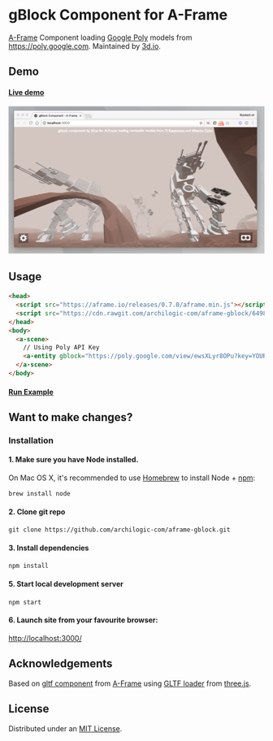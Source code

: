 # gBlock Component for A-Frame

[A-Frame](https://aframe.io) Component loading [Google Poly](https://poly.google.com) models from https://poly.google.com. Maintained by [3d.io](https://3d.io).

## Demo

#### [Live demo](https://gblock.3d.io)

![](docs/screenshot3.png)

## Usage

```html
<head>
  <script src="https://aframe.io/releases/0.7.0/aframe.min.js"></script>
  <script src="https://cdn.rawgit.com/archilogic-com/aframe-gblock/6498b71d/dist/gblock.js"></script>
</head>
<body>
  <a-scene>
    // Using Poly API Key
    <a-entity gblock="https://poly.google.com/view/ewsXLyr8OPu?key=YOUR_POLY_API_KEY_HERE"></a-entity>
  </a-scene>
</body>
```

#### [Run Example](https://codepen.io/tomas-polach/pen/NvJRJe/right?editors=1000)

## Want to make changes?

### Installation

#### 1. Make sure you have Node installed.

On Mac OS X, it's recommended to use [Homebrew](http://brew.sh/) to install Node + [npm](https://www.npmjs.com):

    brew install node

#### 2. Clone git repo 

    git clone https://github.com/archilogic-com/aframe-gblock.git

#### 3. Install dependencies

    npm install

#### 5. Start local development server

    npm start

#### 6. Launch site from your favourite browser:

[http://localhost:3000/](http://localhost:3000/)

## Acknowledgements

Based on [gltf component](https://aframe.io/docs/0.6.0/components/gltf-model.html) from [A-Frame](https://aframe.io/) using [GLTF loader](https://threejs.org/examples/#webgl_loader_gltf) from [three.js](https://threejs.org/).

## License

Distributed under an [MIT License](LICENSE).
